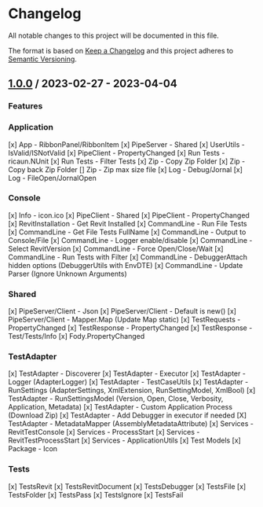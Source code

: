# Changelog
All notable changes to this project will be documented in this file.

The format is based on [Keep a Changelog](http://keepachangelog.com/en/1.0.0/)
and this project adheres to [Semantic Versioning](http://semver.org/spec/v2.0.0.html).

## [1.0.0] / 2023-02-27 - 2023-04-04
### Features
### Application
[x] App - RibbonPanel/RibbonItem
[x] PipeServer - Shared
[x] UserUtils - IsValid/ISNotValid
[x] PipeClient - PropertyChanged
[x] Run Tests - ricaun.NUnit
[x] Run Tests - Filter Tests
[x] Zip - Copy Zip Folder
[x] Zip - Copy back Zip Folder
[] Zip - Zip max size file
[x] Log - Debug/Jornal
[x] Log - FileOpen/JornalOpen
### Console
[x] Info - icon.ico
[x] PipeClient - Shared
[x] PipeClient - PropertyChanged
[x] RevitInstallation - Get Revit Installed
[x] CommandLine - Run File Tests
[x] CommandLine - Get File Tests FullName
[x] CommandLine - Output to Console/File
[x] CommandLine - Logger enable/disable
[x] CommandLine - Select RevitVersion
[x] CommandLine - Force Open/Close/Wait
[x] CommandLine - Run Tests with Filter
[x] CommandLine - DebuggerAttach hidden options (DebuggerUtils with EnvDTE)
[x] CommandLine - Update Parser (Ignore Unknown Arguments)
### Shared
[x] PipeServer/Client - Json
[x] PipeServer/Client - Default is new()
[x] PipeServer/Client - Mapper.Map (Update Map static)
[x] TestRequests - PropertyChanged
[x] TestResponse - PropertyChanged
[x] TestResponse - Test/Tests/Info
[x] Fody.PropertyChanged
### TestAdapter
[x] TestAdapter - Discoverer
[x] TestAdapter - Executor
[x] TestAdapter - Logger (AdapterLogger)
[x] TestAdapter - TestCaseUtils
[x] TestAdapter - RunSettings (AdapterSettings, XmlExtension, RunSettingModel, XmlBool)
[x] TestAdapter - RunSettingsModel (Version, Open, Close, Verbosity, Application, Metadata)
[x] TestAdapter - Custom Application Process (Download Zip)
[x] TestAdapter - Add Debugger in executor if needed
[X] TestAdapter - MetadataMapper (AssemblyMetadataAttribute)
[x] Services - RevitTestConsole
[x] Services - ProcessStart
[x] Services - RevitTestProcessStart
[x] Services - ApplicationUtils
[x] Test Models
[x] Package - Icon
### Tests
[x] TestsRevit
[x] TestsRevitDocument
[x] TestsDebugger
[x] TestsFile
[x] TestsFolder
[x] TestsPass
[x] TestsIgnore
[x] TestsFail

[vNext]: ../../compare/1.0.0...HEAD
[1.0.0]: ../../compare/1.0.0